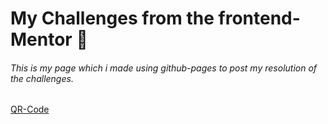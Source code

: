 # My Challenges from the frontend-Mentor 🤠 

###### This is my page which i made using github-pages to post my resolution of the challenges.

[QR-Code](https://iagohenrique2009.github.io/FrontendMentorChallenges/QRcode-iagohenrique2009-qrcode-patch2/)
